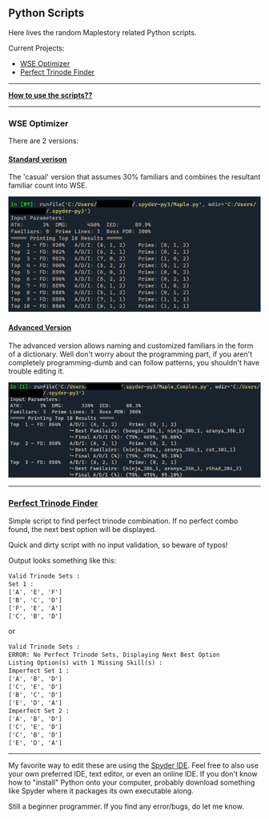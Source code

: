 ## Python Scripts

Here lives the random Maplestory related Python scripts.

Current Projects: 
+ [WSE Optimizer](#wse-optimizer)
+ [Perfect Trinode Finder](#perfect-trinode-finder)

---

__[How to use the scripts??](https://github.com/Pearlitic/pearlitic.github.io/blob/main/Python/Instructions.md)__

---

### WSE Optimizer

There are 2 versions:

#### [Standard verison](https://github.com/Pearlitic/pearlitic.github.io/blob/main/Python/Maple_WSE_Calculator.py)

The 'casual' version that assumes 30% familiars and combines the resultant familiar count into WSE.

![casual](https://github.com/Pearlitic/pearlitic.github.io/blob/main/%25/Spyder.png)

#### [Advanced Version](https://github.com/Pearlitic/pearlitic.github.io/blob/main/Python/Maple_WSE_Calculator_Advanced_Custom_Familiar.py)

The advanced version allows naming and customized familiars in the form of a dictionary. Well don't worry about the programming part, if you aren't completely programming-dumb and can follow patterns, you shouldn't have trouble editing it.

![advanced](https://github.com/Pearlitic/pearlitic.github.io/blob/main/%25/Spyder2.png)

---

### [Perfect Trinode Finder](https://github.com/Pearlitic/pearlitic.github.io/blob/main/Python/Perfect_Trinode_Combo_Finder.py)

Simple script to find perfect trinode combination. If no perfect combo found, the next best option will be displayed.

Quick and dirty script with no input validation, so beware of typos!

Output looks something like this:
```
Valid Trinode Sets :
Set 1 :
['A', 'E', 'F']
['B', 'C', 'D']
['F', 'E', 'A']
['C', 'B', 'D']
```
or 
```
Valid Trinode Sets :
ERROR: No Perfect Trinode Sets, Displaying Next Best Option
Listing Option(s) with 1 Missing Skill(s) :
Imperfect Set 1 :
['A', 'B', 'D']
['C', 'E', 'D']
['B', 'C', 'D']
['E', 'D', 'A']
Imperfect Set 2 :
['A', 'B', 'D']
['C', 'E', 'D']
['C', 'B', 'D']
['E', 'D', 'A']
```

---

My favorite way to edit these are using the [Spyder IDE](https://www.spyder-ide.org/). Feel free to also use your own preferred IDE, text editor, or even an online IDE. If you don't know how to "install" Python onto your computer, probably download something like Spyder where it packages its own executable along.

Still a beginner programmer. If you find any error/bugs, do let me know.
